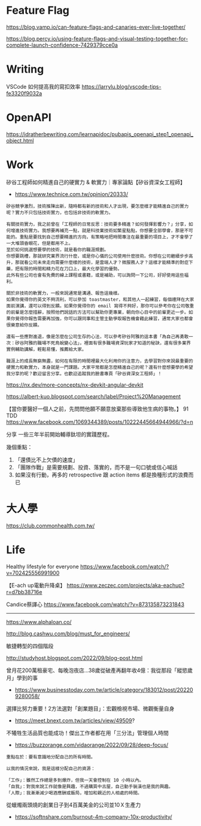 # Feature Flag

https://blog.vamp.io/can-feature-flags-and-canaries-ever-live-together/

https://blog.percy.io/using-feature-flags-and-visual-testing-together-for-complete-launch-confidence-7429379cce0a

# Writing
VSCode 如何提高我的寫扣效率
https://larrylu.blog/vscode-tips-fe3320f9032a


# OpenAPI

https://idratherbewriting.com/learnapidoc/pubapis_openapi_step1_openapi_object.html



# Work

矽谷工程師如何精進自己的硬實力 & 軟實力｜專家論點【矽谷資深女工程師】

- https://www.technice.com.tw/opinion/20333/

```text
矽谷競爭激烈，技術推陳出新，隨時都有新的技術和人才出現，要怎麼樣才能精進自己的實力呢？實力不只包括技術實力，也包括非技術的軟實力。

有關技術實力，我之前曾在「工程師的日常反思：技術要多精進？如何發揮影響力？」分享，如何增進技術實力。我想要再補充一點，就是科技業技術如繁星點點，你想要全部學會，那是不可能的。重點是要找到自己想要精進的方向，有策略地把時間專注在最重要的項目上，才不會學了一大堆頭昏眼花，但是都用不上。
至於如何挑選想要學的技術，就是看你的職涯規劃。
你想要跳槽，那就研究業界流行什麼，或是你心儀的公司使用什麼技術。你想在公司繼續步步高升，那就看公司未來走向需要什麼樣的技術，是雲端人才？微服務人才？這樣才能精準的對症下藥，把有限的時間和精力花在刀口上，最大化學習的優勢。
此外有些公司也會有免費的線上課程或書籍，或是補助，可以詢問一下公司，好好使用這些福利。

關於非技術的軟實力，一般來說通常是溝通、報告這幾樣。
如果你覺得你的英文不夠流利，可以參加 toastmaster，和其他人一起練習，每個禮拜在大家面前演講，還可以得到反饋。如果你覺得你的 email 寫得不夠好，那你可以參考你在公司敬重的前輩是怎麼措辭，按照他們說話的方法可以幫助你更專業，朝向你心目中的前輩更近一步。如果你覺得你報告需要再加強，你可以跟同事和主管主動爭取報告機會藉此練習，通常大家也都會很樂意給你反饋。

還有一些應對進退，像是怎麼在公司生存的心法，可以參考矽谷阿雅的這本書「為自己再勇敢一次：矽谷阿雅的職場不死鳥蛻變心法」，裡面有很多職場資深玩家才知道的秘訣，還有很多業界實例輔助講解，輕鬆易懂，推薦給大家。

職涯上的成長無窮無盡，如何在有限的時間裡最大化利用你的注意力，去學習對你來說最重要的硬實力和軟實力，本身就是一門課題。大家平常都是怎麼精進自己的呢？還有什麼想要學的希望我分享的呢？歡迎留言分享。也歡迎追蹤我的臉書專頁「矽谷資深女工程師」！
```

https://nx.dev/more-concepts/nx-devkit-angular-devkit



https://albert-kuo.blogspot.com/search/label/Project%20Management


【當你要醫好一個人之前，先問問他願不願意放棄那些導致他生病的事物。】
91 TDD
https://www.facebook.com/1069344389/posts/10222445664944966/?d=n

分享 一些三年半前開始輔導鈦坦的實踐歷程。

幾個重點：
1. 「還債比不上欠債的速度」
2. 「團隊作戰」是需要規劃、投資、落實的，而不是一句口號或信心喊話
3. 如果沒有行動，再多的 retrospective 跟 action items 都是換種形式的浪費而已


# 大人學

https://club.commonhealth.com.tw/

# Life

Healthy lifestyle for everyone
https://www.facebook.com/watch/?v=702425556991900


【E-ach up電動升降桌】
https://www.zeczec.com/projects/aka-eachup?r=d7bb38716e

Candice蔡譯心
https://www.facebook.com/watch/?v=873135873231843



---

https://www.alphaloan.co/

http://blog.cashwu.com/blog/must_for_engineers/

敏捷轉型的四個階段

http://studyhost.blogspot.com/2022/09/blog-post.html





曾月花200萬租豪宅、每晚泡夜店...38歲從破產再翻年收4億：我從那段「縱慾歲月」學到的事

- https://www.businesstoday.com.tw/article/category/183012/post/202209280058/

選擇比努力重要！2方法選對「創業題目」：宏觀檢視市場、微觀衡量自身

- https://meet.bnext.com.tw/articles/view/49509?

不犧牲生活品質也能成功！傑出工作者都在用「三分法」管理個人時間

- https://buzzorange.com/vidaorange/2022/09/28/deep-focus/

```text
重點在於：要有意識地分配自己的所有時間。

以我的情況來說，我是這樣分配自己的資源：

「工作」：雖然工作總是多到爆炸，但我一天會控制在 10 小時以內。
「自我」：對我來說工作就像是興趣，不過購買中古屋，自己動手裝潢也是我的興趣。
「人際」：我漸漸減少喝酒應酬或飯局，增加和親近的人相處的時間。
```

從蠟燭兩頭燒的創業日子到4百萬美金的公司並10Ｘ生產力

- https://softnshare.com/burnout-4m-company-10x-productivity/


